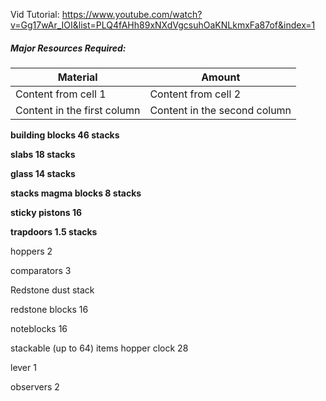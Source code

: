 Vid Tutorial: https://www.youtube.com/watch?v=Gg17wAr_IOI&list=PLQ4fAHh89xNXdVgcsuhOaKNLkmxFa87of&index=1
##### Major Resources Required:

Material | Amount 
------------ | ------------ 
Content from cell 1 | Content from cell 2 
Content in the first column | Content in the second column




**building blocks
	46 stacks**


**slabs
	18 stacks**

**glass
	14 stacks**

**stacks magma blocks
	8 stacks**

**sticky pistons
	16**

**trapdoors 
	1.5 stacks**

hoppers
	2

comparators
	3

Redstone dust
	stack

redstone blocks
	16

noteblocks 
	16
	
stackable (up to 64) items hopper clock 
	28

lever
	1

observers
	2